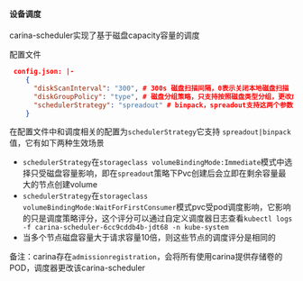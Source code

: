 #### 设备调度

carina-scheduler实现了基于磁盘capacity容量的调度

配置文件

```json
 config.json: |-
    {
      "diskScanInterval": "300", # 300s 磁盘扫描间隔，0表示关闭本地磁盘扫描
      "diskGroupPolicy": "type", # 磁盘分组策略，只支持按照磁盘类型分组，更改成其他值无效
      "schedulerStrategy": "spreadout" # binpack，spreadout支持这两个参数
    }
```

在配置文件中和调度相关的配置为`schedulerStrategy`它支持 `spreadout|binpack`值，它有如下两种生效场景

- `schedulerStrategy`在`storageclass volumeBindingMode:Immediate`模式中选择只受磁盘容量影响，即在`spreadout`策略下Pvc创建后会立即在剩余容量最大的节点创建volume
- `schedulerStrategy`在`storageclass volumeBindingMode:WaitForFirstConsumer`模式pvc受pod调度影响，它影响的只是调度策略评分，这个评分可以通过自定义调度器日志查看`kubectl logs -f carina-scheduler-6cc9cddb4b-jdt68 -n kube-system`
- 当多个节点磁盘容量大于请求容量10倍，则这些节点的调度评分是相同的

备注：carina存在`admissionregistration`，会将所有使用carina提供存储卷的POD，调度器更改该carina-scheduler